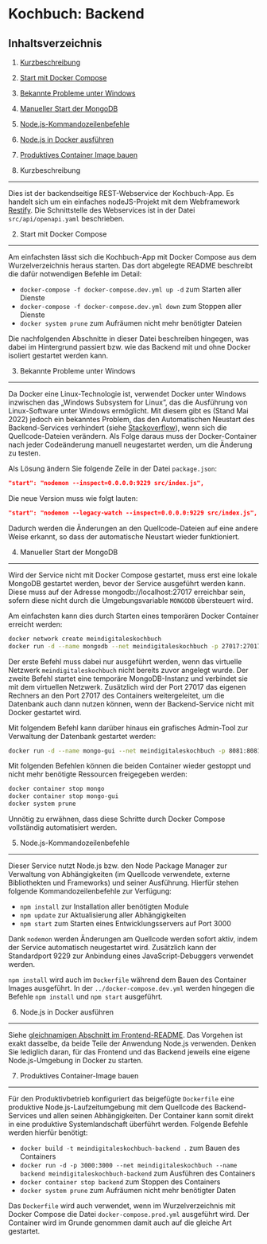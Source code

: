 Kochbuch: Backend
===================

Inhaltsverzeichnis
------------------

1. [Kurzbeschreibung](#kurzbeschreibung)
2. [Start mit Docker Compose](#start-mit-docker-compose)
3. [Bekannte Probleme unter Windows](#bekannte-probleme-unter-windows)
4. [Manueller Start der MongoDB](#manueller-start-der-mongodb)
5. [Node.js-Kommandozeilenbefehle](#nodejs-kommandozeilenbefehle)
6. [Node.js in Docker ausführen](#nodejs-in-docker-ausführen)
7. [Produktives Container Image bauen](#produktives-container-image-bauen)

1. Kurzbeschreibung
----------------

Dies ist der backendseitige REST-Webservice der Kochbuch-App. Es handelt sich
um ein einfaches nodeJS-Projekt mit dem Webframework [Restify](http://restify.com/).
Die Schnittstelle des Webservices ist in der Datei `src/api/openapi.yaml`
beschrieben.

2. Start mit Docker Compose
------------------------

Am einfachsten lässt sich die Kochbuch-App mit Docker Compose aus dem Wurzelverzeichnis
heraus starten. Das dort abgelegte README beschreibt die dafür notwendigen
Befehle im Detail:

 * `docker-compose -f docker-compose.dev.yml up -d` zum Starten aller Dienste
 * `docker-compose -f docker-compose.dev.yml down` zum Stoppen aller Dienste
 * `docker system prune` zum Aufräumen nicht mehr benötigter Dateien

Die nachfolgenden Abschnitte in dieser Datei beschreiben hingegen, was dabei im
Hintergrund passiert bzw. wie das Backend mit und ohne Docker isoliert gestartet
werden kann.

3. Bekannte Probleme unter Windows
-------------------------------

Da Docker eine Linux-Technologie ist, verwendet Docker unter Windows inzwischen
das „Windows Subsystem for Linux”, das die Ausführung von Linux-Software unter
Windows ermöglicht. Mit diesem gibt es (Stand Mai 2022) jedoch ein bekanntes
Problem, das den Automatischen Neustart des Backend-Services verhindert
(siehe [Stackoverflow](https://stackoverflow.com/questions/39239686/nodemon-doesnt-restart-in-windows-docker-environment)),
wenn sich die Quellcode-Dateien verändern. Als Folge daraus muss der Docker-Container
nach jeder Codeänderung manuell neugestartet werden, um die Änderung zu testen.

Als Lösung ändern Sie folgende Zeile in der Datei `package.json`:

```json
"start": "nodemon --inspect=0.0.0.0:9229 src/index.js",
```

Die neue Version muss wie folgt lauten:

```json
"start": "nodemon --legacy-watch --inspect=0.0.0.0:9229 src/index.js",
```

Dadurch werden die Änderungen an den Quellcode-Dateien auf eine andere Weise
erkannt, so dass der automatische Neustart wieder funktioniert.

4. Manueller Start der MongoDB
---------------------------

Wird der Service nicht mit Docker Compose gestartet, muss erst eine lokale MongoDB
gestartet werden, bevor der Service ausgeführt werden kann. Diese muss auf der
Adresse mongodb://localhost:27017 erreichbar sein, sofern diese nicht durch die
Umgebungsvariable `MONGODB` übersteuert wird.

Am einfachsten kann dies durch Starten eines temporären Docker Container
erreicht werden:

```sh
docker network create meindigitaleskochbuch
docker run -d --name mongodb --net meindigitaleskochbuch -p 27017:27017 mongo
```

Der erste Befehl muss dabei nur ausgeführt werden, wenn das virtuelle Netzwerk
`meindigitaleskochbuch` nicht bereits zuvor angelegt wurde. Der zweite Befehl startet
eine temporäre MongoDB-Instanz und verbindet sie mit dem virtuellen Netzwerk.
Zusätzlich wird der Port 27017 das eigenen Rechners an den Port 27017 des
Containers weitergeleitet, um die Datenbank auch dann nutzen können, wenn der
Backend-Service nicht mit Docker gestartet wird.

Mit folgendem Befehl kann darüber hinaus ein grafisches Admin-Tool zur
Verwaltung der Datenbank gestartet werden:

```sh
docker run -d --name mongo-gui --net meindigitaleskochbuch -p 8081:8081 -e ME_CONFIG_MONGODB_URL=mongodb://mongodb:27017/ mongo-express
```

Mit folgenden Befehlen können die beiden Container wieder gestoppt und nicht
mehr benötigte Ressourcen freigegeben werden:

```sh
docker container stop mongo
docker container stop mongo-gui
docker system prune
```

Unnötig zu erwähnen, dass diese Schritte durch Docker Compose vollständig
automatisiert werden.

5. Node.js-Kommandozeilenbefehle
-----------------------------

Dieser Service nutzt Node.js bzw. den Node Package Manager zur Verwaltung von
Abhängigkeiten (im Quellcode verwendete, externe Bibliothekten und Frameworks)
und seiner Ausführung. Hierfür stehen folgende Kommandozeilenbefehle zur
Verfügung:

 * `npm install` zur Installation aller benötigten Module
 * `npm update` zur Aktualisierung aller Abhängigkeiten
 * `npm start` zum Starten eines Entwicklungsservers auf Port 3000

Dank `nodemon` werden Änderungen am Quellcode werden sofort aktiv, indem der
Service automatisch neugestartet wird. Zusätzlich kann der Standardport 9229
zur Anbindung eines JavaScript-Debuggers verwendet werden.

`npm install` wird auch im `Dockerfile` während dem Bauen des Container Images
ausgeführt. In der `../docker-compose.dev.yml` werden hingegen die Befehle
`npm install` und `npm start` ausgeführt.

6. Node.js in Docker ausführen
---------------------------

Siehe [gleichnamigen Abschnitt im Frontend-README](../Frontend#nodejs-in-docker-ausführen).
Das Vorgehen ist exakt dasselbe, da beide Teile der Anwendung Node.js verwenden.
Denken Sie lediglich daran, für das Frontend und das Backend jeweils eine eigene
Node.js-Umgebung in Docker zu starten.

7. Produktives Container-Image bauen
---------------------------------

Für den Produktivbetrieb konfiguriert das beigefügte `Dockerfile` eine produktive
Node.js-Laufzeitumgebung mit dem Quellcode des Backend-Services und allen seinen
Abhängigkeiten. Der Container kann somit direkt in eine produktive Systemlandschaft
überführt werden. Folgende Befehle werden hierfür benötigt:

 * `docker build -t meindigitaleskochbuch-backend .` zum Bauen des Containers
 * `docker run -d -p 3000:3000 --net meindigitaleskochbuch --name backend meindigitaleskochbuch-backend` zum Ausführen des Containers
 * `docker container stop backend` zum Stoppen des Containers
 * `docker system prune` zum Aufräumen nicht mehr benötigter Daten

Das `Dockerfile` wird auch verwendet, wenn im Wurzelverzeichnis mit Docker
Compose die Datei `docker-compose.prod.yml` ausgeführt wird. Der Container wird
im Grunde genommen damit auch auf die gleiche Art gestartet.
